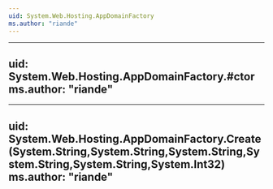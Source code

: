```yaml
---
uid: System.Web.Hosting.AppDomainFactory
ms.author: "riande"
---
```


---
uid: System.Web.Hosting.AppDomainFactory.#ctor
ms.author: "riande"
---

---
uid: System.Web.Hosting.AppDomainFactory.Create(System.String,System.String,System.String,System.String,System.String,System.Int32)
ms.author: "riande"
---
